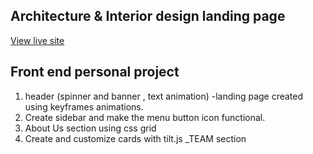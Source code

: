 ## Architecture & Interior design landing page
[ View live site](https://atinos31.github.io/Architech-Website/)
## Front end personal project
1. header (spinner and banner , text animation) -landing page created using keyframes animations.
2. Create sidebar and make the menu button icon functional.
3. About Us section using css grid
4. Create and customize cards with tilt.js _TEAM section
